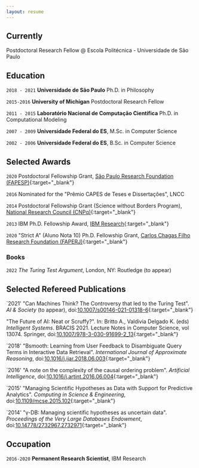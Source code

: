 ```yaml
---
layout: resume
---
```

## Currently

Postdoctoral Research Fellow @ Escola Politécnica - Universidade de São Paulo

## Education

`2018 - 2021`
__Universidade de São Paulo__
Ph.D. in Philosophy

`2015-2016`
__University of Michigan__
Postdoctoral Research Fellow

`2011 - 2015`
__Laboratório Nacional de Computação Científica__
Ph.D. in Computational Modeling 

`2007 - 2009`
__Universidade Federal do ES__, 
M.Sc. in Computer Science

`2002 - 2006`
__Universidade Federal do ES__, 
B.Sc. in Computer Science


## Selected Awards

`2020`
Postdoctoral Fellowship Grant, [São Paulo Research Foundation (FAPESP)](http://fapesp.br/en/postdoc){:target="_blank"}

`2016`
Nominated for the "Prêmio CAPES de Teses e Dissertações", LNCC

`2014`
Postdoctoral Fellowship Grant (Science without Borders Program), [National Research Council (CNPq)](www.cnpq.br){:target="_blank"}

`2013`
IBM Ph.D. Fellowship Award, [IBM Research](http://www.research.ibm.com/university/awards/fellowships.html){:target="_blank"}

`2020`
"Strict A" (Aluno Nota 10) Ph.D. Fellowship Grant, [Carlos Chagas Filho Research Foundation (FAPERJ)](www.faperj.br){:target="_blank"}

### Books

`2022`
_The Turing Test Argument_, London, NY: Routledge (to appear) 

## Selected Refereed Publications

`2021'
"Can Machines Think? The Controversy that led to the Turing Test". _AI & Society_ (to appear), doi:[10.1007/s00146-021-01318-6](http://doi.org/10.1007/s00146-021-01318-6){:target="_blank"}

"The Future of AI: Neat or Scruffy?". In: Britto A., Valdivia Delgado K. (eds) _Intelligent Systems_. BRACIS 2021. Lecture Notes in Computer Science, vol 13074. Springer, doi:[10.1007/978-3-030-91699-2_13](https://doi.org/10.1007/978-3-030-91699-2_13){:target="_blank"}

`2018'
"Bsmooth: Learning from User Feedback to Disambiguate Query Terms in Interactive Data Retrieval". _International Journal of Approximate Reasoning_, doi:[10.1016/j.ijar.2018.06.003](https://doi.org/10.1016/j.ijar.2018.06.003){:target="_blank"}

`2016'
"A note on the complexity of the causal ordering problem". _Artificial Intelligence_, doi:[10.1016/j.artint.2016.06.004](https://doi.org/10.1016/j.artint.2016.06.004){:target="_blank"}

`2015'
"Managing Scientific Hypotheses as Data with Support for Predictive Analytics". _Computing in Science & Engineering_, doi:[10.1109/mcse.2015.102](https://doi.org/10.1109/mcse.2015.102){:target="_blank"}

`2014'
"γ-DB: Managing scientific hypotheses as uncertain data". _Proceedings of the Very Large Databases Endowment_, doi:[10.14778/2732967.2732971](http://doi.org/10.14778/2732967.2732971){:target="_blank"}


<!-- A list is also available [online](https://scholar.google.com/citations?user=udofaJwAAAAJ){:target="_blank"} -->


## Occupation

`2016-2020`
__Permanent Research Scientist__, IBM Research 



<!-- ### Footer

Last updated: Dec 2021 -->


